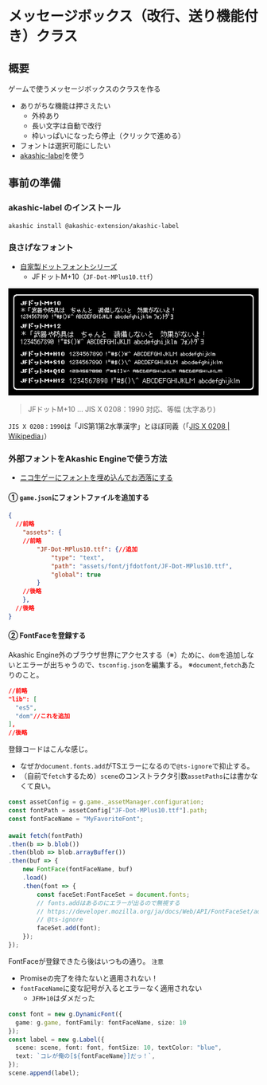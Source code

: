 メッセージボックス（改行、送り機能付き）クラス
==============================================

概要
----

ゲームで使うメッセージボックスのクラスを作る

- ありがちな機能は押さえたい
  - 外枠あり
  - 長い文字は自動で改行
  - 枠いっぱいになったら停止（クリックで進める）
- フォントは選択可能にしたい
- [akashic-label](https://github.com/akashic-games/akashic-label)を使う

事前の準備
----------

### akashic-label のインストール

```sh
akashic install @akashic-extension/akashic-label
```

### 良さげなフォント

- [自家製ドットフォントシリーズ](http://jikasei.me/font/jf-dotfont/)
  - JFドットM+10（`JF-Dot-MPlus10.ttf`）

![](./jfdotfont-sample-mplus.png)

> JFドットM+10 … JIS X 0208：1990 対応、等幅 (太字あり)

`JIS X 0208：1990`は「JIS第1第2水準漢字」とほぼ同義（「[JIS X 0208 | Wikipedia](https://ja.wikipedia.org/wiki/JIS_X_0208)」）

### 外部フォントをAkashic Engineで使う方法

- [ニコ生ゲーにフォントを埋め込んでお洒落にする](https://isobe-yaki.hateblo.jp/entry/2023/05/15/024253)

#### ① `game.json`にフォントファイルを追加する
```json
{
  //前略
	"assets": {
    //前略
		"JF-Dot-MPlus10.ttf": {//追加
			"type": "text",
			"path": "assets/font/jfdotfont/JF-Dot-MPlus10.ttf",
			"global": true
		}
    //後略
	},
  //後略
}
```

#### ② FontFaceを登録する

Akashic Engine外のブラウザ世界にアクセスする（※）ために、`dom`を追加しないとエラーが出ちゃうので、`tsconfig.json`を編集する。
※`document`,`fetch`あたりのこと。

```json
//前略
"lib": [
  "es5",
  "dom"//これを追加
],
//後略
```

登録コードはこんな感じ。
- なぜか`document.fonts.add`がTSエラーになるので`@ts-ignore`で抑止する。
- （自前で`fetch`するため）`scene`のコンストラクタ引数`assetPaths`には書かなくて良い。

```ts
const assetConfig = g.game._assetManager.configuration;
const fontPath = assetConfig["JF-Dot-MPlus10.ttf"].path;
const fontFaceName = "MyFavoriteFont";

await fetch(fontPath)
.then(b => b.blob())
.then(blob => blob.arrayBuffer())
.then(buf => {
    new FontFace(fontFaceName, buf)
    .load()
    .then(font => {
        const faceSet:FontFaceSet = document.fonts;
        // fonts.addはあるのにエラーが出るので無視する
        // https://developer.mozilla.org/ja/docs/Web/API/FontFaceSet/add
        // @ts-ignore
        faceSet.add(font);
    });
});        
```

FontFaceが登録できたら後はいつもの通り。
`注意`
- Promiseの完了を待たないと適用されない！
- `fontFaceName`に変な記号が入るとエラーなく適用されない
  - `JFM+10`はダメだった
```ts
const font = new g.DynamicFont({
  game: g.game, fontFamily: fontFaceName, size: 10
});
const label = new g.Label({
  scene: scene, font: font, fontSize: 10, textColor: "blue",
  text: `コレが俺の[${fontFaceName}]だっ！`,
});
scene.append(label);
```